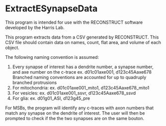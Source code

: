 # ExtractESynapseData

This program is intended for use with the RECONSTRUCT software developed by the Harris Lab.

This program extracts data from a CSV generated by RECONSTRUCT.
This CSV file should contain data on names, count, flat area, and volume of each object.

The following naming convention is assumed:

1) Every synapse of interest has a dendrite number, a synapse number, and axe number on the c-trace
ex. d01c01axe001, d123c45Aaxe678
Branched naming conventions are accounted for up to quadruply branched protrusions
2) For mitochondria:
ex. d01c01axe001_mito1, d123c45Aaxe678_mito1
3) For vesicles:
ex. d01c01axe001_ssvr, d123c45Aaxe678_ssvd
4) For glia:
ex. d01g01_ASI, d123g45_pre

For MSBs, the program will identify any c-traces with axon numbers that match any synapse on the dendrite of interest.
The user will then be prompted to check if the the two synapses are on the same bouton.
